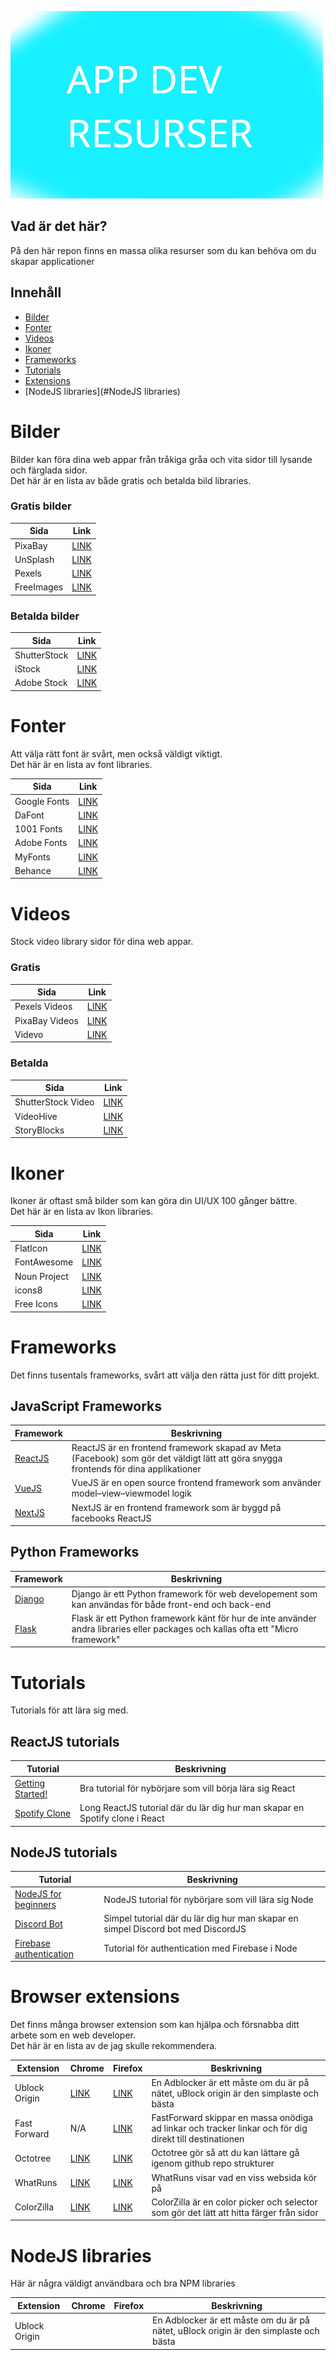 ![Title Image](titleimg.png)

## Vad är det här?

På den här repon finns en massa olika resurser som du kan behöva om du skapar applicationer

## Innehåll

 - [Bilder](#Bilder)
 - [Fonter](#Fonts)
 - [Videos](#Videos)
 - [Ikoner](#Frameworks)
 - [Frameworks](#Frameworks)
 - [Tutorials](#Tutorials)
 - [Extensions](#Extensions)
 - [NodeJS libraries](#NodeJS libraries)

# Bilder

Bilder kan föra dina web appar från tråkiga gråa och vita sidor till lysande och färglada sidor. <br>
Det här är en lista av både gratis och betalda bild libraries.

### Gratis bilder

| Sida  | Link |
| ------------- | ------------- |
| PixaBay | [LINK](https://pixabay.com/)  |
| UnSplash | [LINK](https://unsplash.com/)  |
| Pexels | [LINK](https://www.pexels.com/)  |
| FreeImages | [LINK](https://www.freeimages.com/)  |

### Betalda bilder

| Sida  | Link |
| ------------- | ------------- |
| ShutterStock | [LINK](https://www.shutterstock.com/images)  |
| iStock | [LINK](https://www.istockphoto.com/)  |
| Adobe Stock | [LINK](https://stock.adobe.com/)  |

# Fonter

Att välja rätt font är svårt, men också väldigt viktigt. <br>
Det här är en lista av font libraries.

| Sida  | Link |
| ------------- | ------------- |
| Google Fonts | [LINK](https://fonts.google.com/)  |
| DaFont | [LINK](https://www.dafont.com/)  |
| 1001 Fonts | [LINK](https://www.1001fonts.com/)  |
| Adobe Fonts | [LINK](https://fonts.adobe.com/)  |
| MyFonts | [LINK](https://www.myfonts.com/)  |
| Behance | [LINK](https://www.behance.net/search/projects?search=Free%20font)  |

# Videos

Stock video library sidor för dina web appar.

### Gratis

| Sida  | Link |
| ------------- | ------------- |
| Pexels Videos | [LINK](https://www.pexels.com/videos/)  |
| PixaBay Videos | [LINK](https://pixabay.com/videos/)  |
| Videvo | [LINK](https://www.videvo.net/)  |

### Betalda

| Sida  | Link |
| ------------- | ------------- |
| ShutterStock Video | [LINK](https://www.shutterstock.com/video)  |
| VideoHive | [LINK](https://videohive.net/category/stock-footage)  |
| StoryBlocks | [LINK](https://www.storyblocks.com/)  |

# Ikoner

Ikoner är oftast små bilder som kan göra din UI/UX 100 gånger bättre. <br>
Det här är en lista av Ikon libraries.

| Sida  | Link |
| ------------- | ------------- |
| FlatIcon | [LINK](https://www.flaticon.com/) |
| FontAwesome | [LINK](https://fontawesome.com/icons) |
| Noun Project | [LINK](https://thenounproject.com/) |
| icons8 | [LINK](https://icons8.com/icons) |
| Free Icons | [LINK](https://freeicons.io/) |

# Frameworks

Det finns tusentals frameworks, svårt att välja den rätta just för ditt projekt.

## JavaScript Frameworks
| Framework  | Beskrivning |
| ------------- | ------------- |
| [ReactJS](https://reactjs.org/) | ReactJS är en frontend framework skapad av Meta (Facebook) som gör det väldigt lätt att göra snygga frontends för dina applikationer |
| [VueJS](https://vuejs.org/) | VueJS är en open source frontend framework som använder model–view–viewmodel logik |
| [NextJS](https://nextjs.org/) | NextJS är en frontend framework som är byggd på facebooks ReactJS |

## Python Frameworks

| Framework  | Beskrivning |
| ------------- | ------------- |
| [Django](https://www.djangoproject.com/) | Django är ett Python framework för web developement som kan användas för både front-end och back-end |
| [Flask](https://flask.palletsprojects.com/en/2.0.x/) | Flask är ett Python framework känt för hur de inte använder andra libraries eller packages och kallas ofta ett "Micro framework" |

# Tutorials

Tutorials för att lära sig med.

## ReactJS tutorials

| Tutorial  | Beskrivning |
| ------------- | ------------- |
| [Getting Started!](https://youtu.be/pgAvVxowaYU) | Bra tutorial för nybörjare som vill börja lära sig React |
| [Spotify Clone](https://www.youtube.com/watch?v=pnkuI8KXW_8) | Long ReactJS tutorial där du lär dig hur man skapar en Spotify clone i React |

## NodeJS tutorials

| Tutorial  | Beskrivning |
| ------------- | ------------- |
| [NodeJS for beginners](https://youtu.be/TlB_eWDSMt4) | NodeJS tutorial för nybörjare som vill lära sig Node |
| [Discord Bot](https://youtu.be/BmKXBVdEV0g) | Simpel tutorial där du lär dig hur man skapar en simpel Discord bot med DiscordJS |
| [Firebase authentication](https://youtu.be/kX8by4eCyG4) | Tutorial för authentication med Firebase i Node |

# Browser extensions

Det finns många browser extension som kan hjälpa och försnabba ditt arbete som en web developer. <br>
Det här är en lista av de jag skulle rekommendera.

| Extension  | Chrome | Firefox | Beskrivning |
| ------------- | ------------- | ------------- | ------------- |
| Ublock Origin | [LINK](https://chrome.google.com/webstore/detail/ublock-origin/cjpalhdlnbpafiamejdnhcphjbkeiagm?hl=en) | [LINK](https://addons.mozilla.org/en-US/firefox/addon/ublock-origin/) | En Adblocker är ett måste om du är på nätet, uBlock origin är den simplaste och bästa |
| Fast Forward | N/A | [LINK](https://addons.mozilla.org/en-US/firefox/addon/fastforwardteam/) | FastForward skippar en massa onödiga ad linkar och tracker linkar och för dig direkt till destinationen |
| Octotree | [LINK](https://chrome.google.com/webstore/detail/octotree-github-code-tree/bkhaagjahfmjljalopjnoealnfndnagc) | [LINK](https://addons.mozilla.org/en-US/firefox/addon/octotree/) | Octotree gör så att du kan lättare gå igenom github repo strukturer |
| WhatRuns | [LINK](https://chrome.google.com/webstore/detail/whatruns/cmkdbmfndkfgebldhnkbfhlneefdaaip?hl=en) | [LINK](https://addons.mozilla.org/en-US/firefox/addon/whatruns/) | WhatRuns visar vad en viss websida kör på |
| ColorZilla | [LINK](https://chrome.google.com/webstore/detail/colorzilla/bhlhnicpbhignbdhedgjhgdocnmhomnp?hl=en) | [LINK](https://addons.mozilla.org/en-US/firefox/addon/colorzilla/) | ColorZilla är en color picker och selector som gör det lätt att hitta färger från sidor |

# NodeJS libraries

Här är några väldigt användbara och bra NPM libraries

| Extension  | Chrome | Firefox | Beskrivning |
| ------------- | ------------- | ------------- | ------------- |
| Ublock Origin |  |  | En Adblocker är ett måste om du är på nätet, uBlock origin är den simplaste och bästa |
